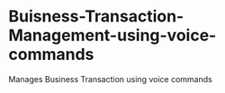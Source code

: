 # Buisness-Transaction-Management-using-voice-commands
Manages Business Transaction using voice commands
